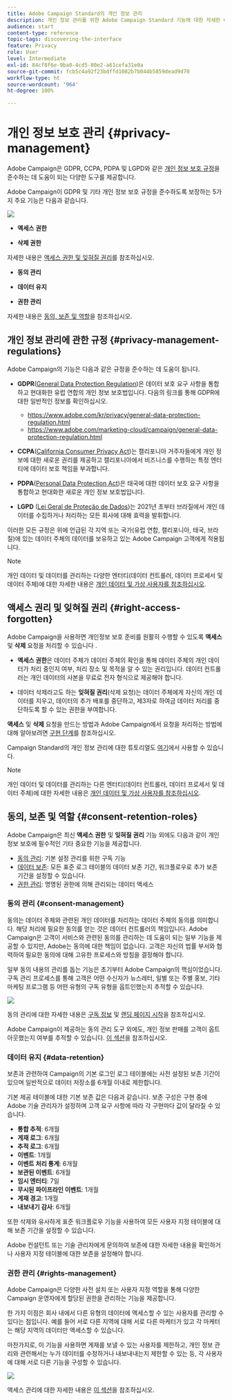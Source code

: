 ```yaml
---
title: Adobe Campaign Standard의 개인 정보 관리
description: 개인 정보 관리를 위한 Adobe Campaign Standard 기능에 대한 자세한 내용을 알아봅니다.
audience: start
content-type: reference
topic-tags: discovering-the-interface
feature: Privacy
role: User
level: Intermediate
exl-id: 84cf8f6e-9ba0-4cd5-80e2-a61cefa31e0a
source-git-commit: fcb5c4a92f23bdffd1082b7b044b5859dead9d70
workflow-type: ht
source-wordcount: '964'
ht-degree: 100%

---
```


# 개인 정보 보호 관리 {#privacy-management}

Adobe Campaign은 GDPR, CCPA, PDPA 및 LGPD와 같은 [개인 정보 보호 규정](#privacy-management-regulations)을 준수하는 데 도움이 되는 다양한 도구를 제공합니다.

Adobe Campaign이 GDPR 및 기타 개인 정보 보호 규정을 준수하도록 보장하는 5가지 주요 기능은 다음과 같습니다.

![](assets/privacy-gdpr-use-cases.png)

* **액세스 권한**

* **삭제 권한**

자세한 내용은 [액세스 권한 및 잊혀질 권리](#right-access-forgotten)를 참조하십시오.

* **동의 관리**

* **데이터 유지**

* **권한 관리**

자세한 내용은 [동의, 보존 및 역할](#consent-retention-roles)을 참조하십시오.

<!--This section presents general information on what Privacy management is and the features provided by Adobe Campaign to manage the [Right to Access and Right to be Forgotten](#right-access-forgotten).

It also contains information on important features to manage Privacy ([consent, data retention and user roles](#consent-retention-roles)), as well as best practices to help you with your Privacy compliance when using Adobe Campaign.-->

## 개인 정보 관리에 관한 규정 {#privacy-management-regulations}

Adobe Campaign의 기능은 다음과 같은 규정을 준수하는 데 도움이 됩니다.

* **GDPR**([General Data Protection Regulation](https://ec.europa.eu/info/law/law-topic/data-protection/reform/what-does-general-data-protection-regulation-gdpr-govern_en))은 데이터 보호 요구 사항을 통합하고 현대화한 유럽 연합의 개인 정보 보호법입니다. 다음의 링크를 통해 GDPR에 대한 일반적인 정보를 확인하십시오.

   * https://www.adobe.com/kr/privacy/general-data-protection-regulation.html
   * https://www.adobe.com/marketing-cloud/campaign/general-data-protection-regulation.html

* **CCPA**([California Consumer Privacy Act](https://leginfo.legislature.ca.gov/faces/codes_displayText.xhtml?lawCode=CIV&amp;division=3.&amp;title=1.81.5.&amp;part=4.&amp;chapter=&amp;article=))는 캘리포니아 거주자들에게 개인 정보에 대한 새로운 권리를 제공하고 캘리포니아에서 비즈니스를 수행하는 특정 엔터티에 데이터 보호 책임을 부과합니다.
* **PDPA**([Personal Data Protection Act](https://secureprivacy.ai/thailand-pdpa-summary-what-businesses-need-to-know/))은 태국에 대한 데이터 보호 요구 사항을 통합하고 현대화한 새로운 개인 정보 보호법입니다.
* **LGPD** ([Lei Geral de Proteção de Dados](https://iapp.org/media/pdf/resource_center/Brazilian_General_Data_Protection_Law.pdf))는 2021년 초부터 브라질에서 개인 데이터를 수집하거나 처리하는 모든 회사에 대해 효력을 발휘합니다.

이러한 모든 규정은 위에 언급된 각 지역 또는 국가(유럽 연합, 캘리포니아, 태국, 브라질)에 있는 데이터 주체의 데이터를 보유하고 있는 Adobe Campaign 고객에게 적용됩니다.

>[!NOTE]
>
>개인 데이터 및 데이터를 관리하는 다양한 엔터티(데이터 컨트롤러, 데이터 프로세서 및 데이터 주체)에 대한 자세한 내용은 [개인 데이터 및 가상 사용자를 참조하십시오](../../start/using/privacy.md#personal-data).

## 액세스 권리 및 잊혀질 권리 {#right-access-forgotten}

Adobe Campaign을 사용하면 개인정보 보호 준비를 원활히 수행할 수 있도록 **액세스** 및 **삭제** 요청을 처리할 수 있습니다 .

* **액세스 권한**&#x200B;은 데이터 주체가 데이터 주체의 확인을 통해 데이터 주체의 개인 데이터가 처리 중인지 여부, 처리 장소 및 목적을 알 수 있는 권리입니다. 데이터 컨트롤러는 개인 데이터의 사본을 무료로 전자 형식으로 제공해야 합니다.

* 데이터 삭제라고도 하는 **잊혀질 권리**(삭제 요청)는 데이터 주체에게 자신의 개인 데이터를 지우고, 데이터의 추가 배포를 중단하고, 제3자로 하여금 데이터 처리를 중단하도록 할 수 있는 권한을 부여합니다.

**액세스** 및 **삭제** 요청을 만드는 방법과 Adobe Campaign에서 요청을 처리하는 방법에 대해 알아보려면 [구현 단계](../../start/using/privacy-requests.md#about-privacy-requests)를 참조하십시오.

Campaign Standard의 개인 정보 관리에 대한 튜토리얼도 [여기](https://experienceleague.adobe.com/docs/campaign-standard-learn/tutorials/privacy/privacy-overview.html?lang=ko#privacy)에서 사용할 수 있습니다.

>[!NOTE]
>
>개인 데이터 및 데이터를 관리하는 다른 엔터티(데이터 컨트롤러, 데이터 프로세서 및 데이터 주체)에 대한 자세한 내용은 [개인 데이터 및 가상 사용자를 참조하십시오](../../start/using/privacy.md#personal-data).

## 동의, 보존 및 역할 {#consent-retention-roles}

Adobe Campaign은 최신 **액세스 권한** 및 **잊혀질 권리** 기능 외에도 다음과 같이 개인 정보 보호에 필수적인 기타 중요한 기능을 제공합니다.

* [동의 관리](#consent-management): 기본 설정 관리를 위한 구독 기능
* [데이터 보존](#data-retention): 모든 표준 로그 테이블의 데이터 보존 기간, 워크플로우로 추가 보존 기간을 설정할 수 있습니다.
* [권한 관리](#rights-management): 명명된 권한에 의해 관리되는 데이터 액세스

### 동의 관리 {#consent-management}

동의는 데이터 주체와 관련된 개인 데이터를 처리하는 데이터 주체의 동의를 의미합니다. 해당 처리에 필요한 동의를 얻는 것은 데이터 컨트롤러의 책임입니다. Adobe Campaign은 고객이 서비스와 관련된 동의를 관리하는 데 도움이 되는 일부 기능을 제공할 수 있지만, Adobe는 동의에 대한 책임이 없습니다. 고객은 자신의 법률 부서와 협력하여 필요한 동의에 대해 고유한 프로세스와 방침을 결정해야 합니다.

일부 동의 내용의 관리를 돕는 기능은 초기부터 Adobe Campaign의 핵심이었습니다. 구독 관리 프로세스를 통해 고객은 어떤 수신자가 뉴스레터, 일별 또는 주별 홍보, 기타 마케팅 프로그램 등 어떤 유형의 구독 유형을 옵트인했는지 추적할 수 있습니다.

![](assets/privacy-consent-management.png)

동의 관리에 대한 자세한 내용은 [구독 정보](../../audiences/using/about-subscriptions.md) 및 [랜딩 페이지 시작](../../channels/using/getting-started-with-landing-pages.md)을 참조하십시오.

Adobe Campaign이 제공하는 동의 관리 도구 외에도, 개인 정보 판매를 고객이 옵트아웃했는지 여부를 추적할 수 있습니다. [이 섹션](../../start/using/privacy-requests.md#sale-of-personal-information-ccpa)을 참조하십시오.

### 데이터 유지 {#data-retention}

보존과 관련하여 Campaign의 기본 로그인 로그 테이블에는 사전 설정된 보존 기간이 있으며 일반적으로 데이터 저장소를 6개월 이내로 제한합니다.

기본 제공 테이블에 대한 기본 보존 값은 다음과 같습니다. 보존 구성은 구현 중에 Adobe 기술 관리자가 설정하며 고객 요구 사항에 따라 각 구현마다 값이 달라질 수 있습니다.

* **통합 추적**: 6개월
* **게재 로그**: 6개월
* **추적 로그**: 6개월
* **이벤트**: 1개월
* **이벤트 처리 통계**: 6개월
* **보관된 이벤트**: 6개월
* **임시 엔터티**: 7일
* **무시된 파이프라인 이벤트**: 1개월
* **게재 경고**: 1개월
* **내보내기 감사**: 6개월

또한 삭제와 유사하게 표준 워크플로우 기능을 사용하여 모든 사용자 지정 테이블에 대해 보존 기간을 설정할 수 있습니다.

Adobe 컨설턴트 또는 기술 관리자에게 문의하여 보존에 대한 자세한 내용을 확인하거나 사용자 지정 테이블에 대한 보존을 설정해야 합니다.

### 권한 관리 {#rights-management}

Adobe Campaign은 다양한 사전 설치 또는 사용자 지정 역할을 통해 다양한 Campaign 운영자에게 할당된 권한을 관리하는 기능을 제공합니다.

한 가지 이점은 회사 내에서 다른 유형의 데이터에 액세스할 수 있는 사용자를 관리할 수 있다는 점입니다. 예를 들어 서로 다른 지역에 대해 서로 다른 마케터가 있고 각 마케터는 해당 지역의 데이터만 액세스할 수 있습니다.

마찬가지로, 이 기능을 사용하면 게재를 보낼 수 있는 사용자를 제한하고, 개인 정보 관리와 관련해서는 누가 데이터를 수정하거나 내보내내는지 제한할 수 있는 등, 각 사용자에 대해 서로 다른 기능을 구성할 수 있습니다.

![](assets/privacy-user-management.png)

액세스 관리에 대한 자세한 내용은 [이 섹션](../../administration/using/about-access-management.md)을 참조하십시오.
